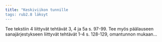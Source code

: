 ```yaml
---
title: "Keskiviikon tunnille
tags: rub2.8 läksyt
---
```


Tee tekstiin 4 liittyvät tehtävät 3, 4 ja 5a s. 97-99. Tee myös päälauseen sanajärjestykseen liittyvät tehtävät 1-4 s. 128-129, omantunnon mukaan...